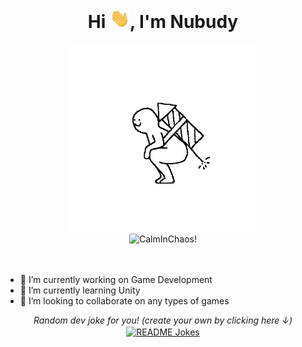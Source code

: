 ### <h1 align="center"> Hi <img width="32" src="https://raw.githubusercontent.com/fatiiates/fatiiates/main/wave.gif"/>, I'm Nubudy </h1>

<div align="center">
<img src="https://github.com/canklot/canklot/blob/main/media/rocket.gif" alt="InfinityAndBeyond!" width="300"/>
</div>
  
<div align="center" >
<img src="https://i.giphy.com/13HgwGsXF0aiGY/source.gif" alt="CalmInChaos!" width="500"/>
</div>

</br>
</br>
  

- 🔭 I’m currently working on Game Development
- 🌱 I’m currently learning Unity
- 👯 I’m looking to collaborate on any types of games


<div align="center" >
<i>Random dev joke for you! (create your own by clicking here ↓)</i><br>
<a href="https://readme-jokes.vercel.app"><img align="center" src="https://readme-jokes.vercel.app/api" alt="README Jokes"></a>
</div>

